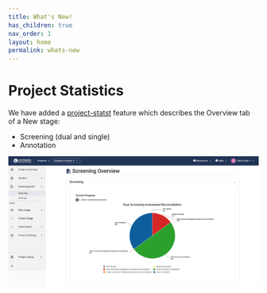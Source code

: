 ```yaml
---
title: What's New!
has_children: true
nav_order: 1
layout: home
permalink: whats-new
---
```


# Project Statistics 

We have added a [project-statst](../project-stats.html) feature which describes the Overview tab of a New stage:

- Screening (dual and single)
- Annotation


![New stage Overview](/figs/Fig_New-stage-Overview.png)


